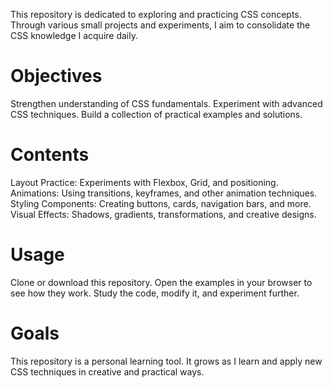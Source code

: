 This repository is dedicated to exploring and practicing CSS concepts. Through various small projects and experiments, I aim to consolidate the CSS knowledge I acquire daily.

# Objectives
Strengthen understanding of CSS fundamentals.
Experiment with advanced CSS techniques.
Build a collection of practical examples and solutions.

# Contents
Layout Practice: Experiments with Flexbox, Grid, and positioning.
Animations: Using transitions, keyframes, and other animation techniques.
Styling Components: Creating buttons, cards, navigation bars, and more.
Visual Effects: Shadows, gradients, transformations, and creative designs.

# Usage
Clone or download this repository.
Open the examples in your browser to see how they work.
Study the code, modify it, and experiment further.

# Goals
This repository is a personal learning tool. It grows as I learn and apply new CSS techniques in creative and practical ways.
